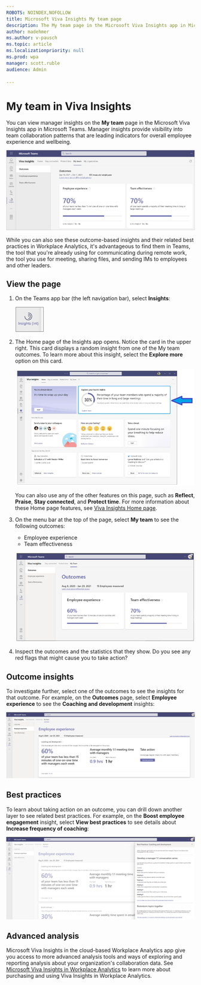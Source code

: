 ```yaml
---
ROBOTS: NOINDEX,NOFOLLOW
title: Microsoft Viva Insights My team page
description: The My team page in the Microsoft Viva Insights app in Microsoft Teams
author: madehmer
ms.author: v-pausch
ms.topic: article
ms.localizationpriority: null
ms.prod: wpa
manager: scott.ruble
audience: Admin

---
```


# My team in Viva Insights

You can view manager insights on the **My team** page in the Microsoft Viva Insights app in Microsoft Teams. Manager insights provide visibility into team collaboration patterns that are leading indicators for overall employee experience and wellbeing.

![My team page.](./images/viva-myteam.png)

While you can also see these outcome-based insights and their related best practices in Workplace Analytics, it's advantageous to find them in Teams, the tool that you're already using for communicating during remote work, the tool you use for meeting, sharing files, and sending IMs to employees and other leaders.

## View the page

1. On the Teams app bar (the left navigation bar), select **Insights**:

   ![Insights icon.](./images/insights-icon.png)

2. The Home page of the Insights app opens. Notice the card in the upper right. This card displays a random insight from one of the My team outcomes. To learn more about this insight, select the **Explore more** option on this card.

   ![Insights Home page.](./images/home-mgr.png)

   You can also use any of the other features on this page, such as **Reflect**, **Praise**, **Stay connected**, and **Protect time**. For more information about these Home page features, see [Viva Insights Home page](/insights/viva-insights-home).

3. On the menu bar at the top of the page, select **My team** to see the following outcomes:

   * Employee experience
   * Team effectiveness

   ![Two outcomes on the Outcomes page.](./images/viva-team-outcomes.png)

4. Inspect the outcomes and the statistics that they show. Do you see any red flags that might cause you to take action?  

## Outcome insights

To investigate further, select one of the outcomes to see the insights for that outcome. For example, on the **Outcomes** page, select  **Employee experience** to see the **Coaching and development** insights:

![Coaching and development.](./images/viva-team-drill-down.png)

## Best practices

To learn about taking action on an outcome, you can drill down another layer to see related best practices. For example, on the **Boost employee engagement** insight, select **View best practices** to see details about **Increase frequency of coaching**:

![Best practice - Coaching frequency.](./images/viva-team-coaching-flyout.png)

## Advanced analysis

Microsoft Viva Insights in the cloud-based Workplace Analytics app give you access to more advanced analysis tools and ways of exploring and reporting analysis about your organization's collaboration data. See [Microsoft Viva Insights in Workplace Analytics](https://microsoft.com/microsoft-365/business/workplace-analytics) to learn more about purchasing and using Viva Insights in Workplace Analytics.
